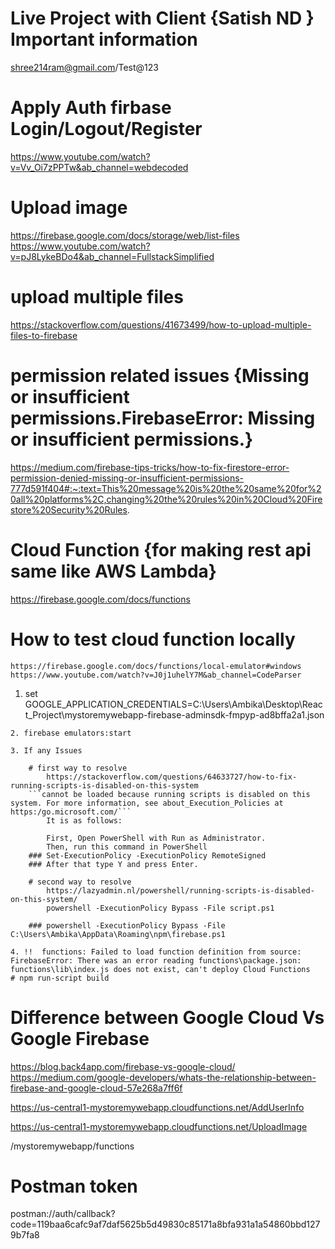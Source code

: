 # Live Project with Client {Satish ND } Important information 
shree214ram@gmail.com/Test@123 

# Apply Auth firbase Login/Logout/Register
https://www.youtube.com/watch?v=Vv_Oi7zPPTw&ab_channel=webdecoded

# Upload image 
https://firebase.google.com/docs/storage/web/list-files
https://www.youtube.com/watch?v=pJ8LykeBDo4&ab_channel=FullstackSimplified

# upload multiple files 
https://stackoverflow.com/questions/41673499/how-to-upload-multiple-files-to-firebase

# permission related issues {Missing or insufficient permissions.FirebaseError: Missing or insufficient permissions.}
https://medium.com/firebase-tips-tricks/how-to-fix-firestore-error-permission-denied-missing-or-insufficient-permissions-777d591f404#:~:text=This%20message%20is%20the%20same%20for%20all%20platforms%2C,changing%20the%20rules%20in%20Cloud%20Firestore%20Security%20Rules.

# Cloud Function {for making rest api same like AWS Lambda} 
https://firebase.google.com/docs/functions

# How to test cloud function locally 
    https://firebase.google.com/docs/functions/local-emulator#windows
    https://www.youtube.com/watch?v=J0j1uhelY7M&ab_channel=CodeParser

   1. set GOOGLE_APPLICATION_CREDENTIALS=C:\Users\Ambika\Desktop\React_Project\mystoremywebapp-firebase-adminsdk-fmpyp-ad8bffa2a1.json


    2. firebase emulators:start

    3. If any Issues 

        # first way to resolve 
            https://stackoverflow.com/questions/64633727/how-to-fix-running-scripts-is-disabled-on-this-system
        ```cannot be loaded because running scripts is disabled on this system. For more information, see about_Execution_Policies at https:/go.microsoft.com/```
            It is as follows:

            First, Open PowerShell with Run as Administrator.
            Then, run this command in PowerShell
        ### Set-ExecutionPolicy -ExecutionPolicy RemoteSigned
        ### After that type Y and press Enter.

        # second way to resolve 
            https://lazyadmin.nl/powershell/running-scripts-is-disabled-on-this-system/
            powershell -ExecutionPolicy Bypass -File script.ps1

        ### powershell -ExecutionPolicy Bypass -File C:\Users\Ambika\AppData\Roaming\npm\firebase.ps1

    4. !!  functions: Failed to load function definition from source: FirebaseError: There was an error reading functions\package.json:
    functions\lib\index.js does not exist, can't deploy Cloud Functions
    # npm run-script build 

# Difference between Google Cloud Vs Google Firebase 
https://blog.back4app.com/firebase-vs-google-cloud/
https://medium.com/google-developers/whats-the-relationship-between-firebase-and-google-cloud-57e268a7ff6f

https://us-central1-mystoremywebapp.cloudfunctions.net/AddUserInfo

https://us-central1-mystoremywebapp.cloudfunctions.net/UploadImage

/mystoremywebapp/functions


# Postman token 
postman://auth/callback?code=119baa6cafc9af7daf5625b5d49830c85171a8bfa931a1a54860bbd1279b7fa8




